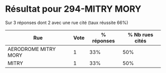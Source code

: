 # Résultat pour 294-MITRY MORY

Sur 3 réponses dont 2 avec une rue cité (taux réussite 66%)

| Rue | Vote | % réponses | % Nb rues cités|
|-----|------|------------|----------------|
| AERODROME MITRY MORY | 1 | 33% | 50%|
| MITRY | 1 | 33% | 50%|
